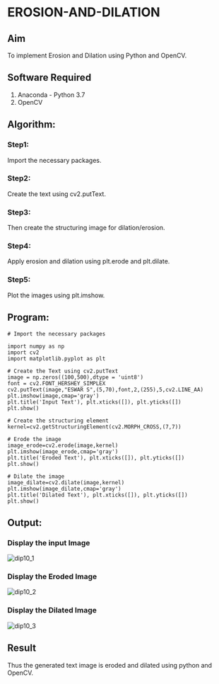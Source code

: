 # EROSION-AND-DILATION

## Aim
To implement Erosion and Dilation using Python and OpenCV.

## Software Required
1. Anaconda - Python 3.7
2. OpenCV

## Algorithm:
### Step1:
Import the necessary packages.

### Step2:
Create the text using cv2.putText.

### Step3:
Then create the structuring image for dilation/erosion.

### Step4:
Apply erosion and dilation using plt.erode and plt.dilate.

### Step5:
Plot the images using plt.imshow.
 
## Program:

```
# Import the necessary packages

import numpy as np
import cv2
import matplotlib.pyplot as plt

# Create the Text using cv2.putText
image = np.zeros((100,500),dtype = 'uint8')
font = cv2.FONT_HERSHEY_SIMPLEX
cv2.putText(image,"ESWAR S",(5,70),font,2,(255),5,cv2.LINE_AA)
plt.imshow(image,cmap='gray')
plt.title('Input Text'), plt.xticks([]), plt.yticks([])
plt.show()

# Create the structuring element
kernel=cv2.getStructuringElement(cv2.MORPH_CROSS,(7,7))

# Erode the image
image_erode=cv2.erode(image,kernel)
plt.imshow(image_erode,cmap='gray')
plt.title('Eroded Text'), plt.xticks([]), plt.yticks([])
plt.show()

# Dilate the image
image_dilate=cv2.dilate(image,kernel)
plt.imshow(image_dilate,cmap='gray')
plt.title('Dilated Text'), plt.xticks([]), plt.yticks([])
plt.show()
```

## Output:

### Display the input Image
![dip10_1](https://github.com/Thirukaalathessvarar-S/EROSION-AND-DILATION/assets/121166390/e5b853ca-5a09-4257-81a4-29db58d41c17)


### Display the Eroded Image
![dip10_2](https://github.com/Thirukaalathessvarar-S/EROSION-AND-DILATION/assets/121166390/b1f63ff0-1c31-481a-a449-795d6caff742)


### Display the Dilated Image
![dip10_3](https://github.com/Thirukaalathessvarar-S/EROSION-AND-DILATION/assets/121166390/4b44d842-004a-4bcb-bea4-ca572b5f1177)


## Result
Thus the generated text image is eroded and dilated using python and OpenCV.

